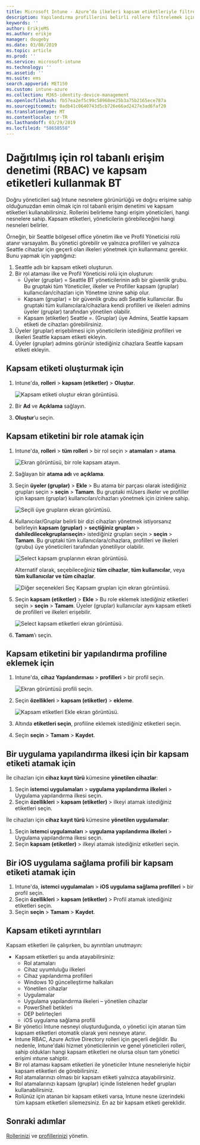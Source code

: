 ```yaml
---
title: Microsoft Intune - Azure’da ilkeleri kapsam etiketleriyle filtreleme | Microsoft Docs
description: Yapılandırma profillerini belirli rollere filtrelemek için kapsam etiketlerini kullanın.
keywords: ''
author: ErikjeMS
ms.author: erikje
manager: dougeby
ms.date: 03/08/2019
ms.topic: article
ms.prod: ''
ms.service: microsoft-intune
ms.technology: ''
ms.assetid: ''
ms.suite: ems
search.appverid: MET150
ms.custom: intune-azure
ms.collection: M365-identity-device-management
ms.openlocfilehash: fb57ea2ef5c99c58968ee25b3a75b2165ece787a
ms.sourcegitcommit: 0adb41c0640743d5cb726e66ad2427e3ad6faf20
ms.translationtype: MT
ms.contentlocale: tr-TR
ms.lasthandoff: 03/29/2019
ms.locfileid: "58658558"
---
```

# <a name="use-role-based-access-control-rbac-and-scope-tags-for-distributed-it"></a>Dağıtılmış için rol tabanlı erişim denetimi (RBAC) ve kapsam etiketleri kullanmak BT

Doğru yöneticileri sağ Intune nesnelere görünürlüğü ve doğru erişime sahip olduğunuzdan emin olmak için rol tabanlı erişim denetimi ve kapsam etiketleri kullanabilirsiniz. Rollerini belirleme hangi erişim yöneticileri, hangi nesnelere sahip. Kapsam etiketleri, yöneticilerin görebileceğini hangi nesneleri belirler.

Örneğin, bir Seattle bölgesel office yönetim ilke ve Profil Yöneticisi rolü atanır varsayalım. Bu yönetici görebilir ve yalnızca profilleri ve yalnızca Seattle cihazlar için geçerli olan ilkeleri yönetmek için kullanmanız gerekir. Bunu yapmak için yaptığınız:

1. Seattle adlı bir kapsam etiketi oluşturun.
2. Bir rol ataması ilke ve Profil Yöneticisi rolü için oluşturun: 
    - Üyeler (gruplar) = Seattle BT yöneticilerinin adlı bir güvenlik grubu. Bu gruptaki tüm Yöneticiler, ilkeler ve Profiller kapsam (gruplar) kullanıcıları/cihazları için Yönetme iznine sahip olur.
    - Kapsam (gruplar) = bir güvenlik grubu adlı Seattle kullanıcılar. Bu gruptaki tüm kullanıcılara/cihazlara kendi profilleri ve ilkeleri admins üyeler (gruplar) tarafından yönetilen olabilir. 
    - Kapsam (etiketler) Seattle =. (Gruplar) üye Admins, Seattle kapsam etiketi de cihazları görebilirsiniz.
3. Üyeler (gruplar) erişebilmesi için yöneticilerin istediğiniz profilleri ve ilkeleri Seattle kapsam etiketi ekleyin.
4. Üyeler (gruplar) admins görünür istediğiniz cihazlara Seattle kapsam etiketi ekleyin. 


## <a name="to-create-a-scope-tag"></a>Kapsam etiketi oluşturmak için

1. Intune'da, **rolleri** > **kapsam (etiketler)** > **Oluştur**.

    ![Kapsam etiketi oluştur ekran görüntüsü.](./media/scope-tags/create-scope-tag.png)

2. Bir **Ad** ve **Açıklama** sağlayın.
3. **Oluştur**’u seçin.

## <a name="to-assign-a-scope-tag-to-a-role"></a>Kapsam etiketini bir role atamak için

1. Intune'da, **rolleri** > **tüm rolleri** > bir rol seçin > **atamaları** > **atama**.

    ![Ekran görüntüsü, bir role kapsam atayın.](./media/scope-tags/assign-scope-to-role.png)

2. Sağlayan bir **atama adı** ve **açıklama**.
3. Seçin **üyeler (gruplar)** > **Ekle** > Bu atama bir parçası olarak istediğiniz grupları seçin > **seçin**  >   **Tamam**. Bu gruptaki mUsers ilkeler ve profiller için kapsam (gruplar) kullanıcıları/cihazları yönetmek için izinlere sahip.

    ![Seçili üye grupların ekran görüntüsü.](./media/scope-tags/select-member-groups.png)

4. Kullanıcılar/Gruplar belirli bir dizi cihazları yönetmek istiyorsanız belirleyin **kapsam (gruplar)** > **seçtiğiniz grupları** > **dahiledilecekgruplarıseçin**> istediğiniz grupları seçin > **seçin** > **Tamam**. Bu gruptaki tüm kullanıcılara/cihazlara, profilleri ve ilkeleri (grubu) üye yöneticileri tarafından yönetiliyor olabilir.

    ![Select kapsam gruplarının ekran görüntüsü.](./media/scope-tags/select-scope-groups.png)

    Alternatif olarak, seçebileceğiniz **tüm cihazlar**, **tüm kullanıcılar**, veya **tüm kullanıcılar ve tüm cihazlar**.

    ![Diğer seçenekleri Seç Kapsam grupları için ekran görüntüsü.](./media/scope-tags/scope-group-other-options.png)
    
5. Seçin **kapsam (etiketler)** > **Ekle** > Bu role eklemek istediğiniz etiketleri seçin > **seçin** > **Tamam**. Üyeler (gruplar) kullanıcılar aynı kapsam etiketi de profilleri ve ilkeleri erişebilir.

    ![Select kapsam etiketleri ekran görüntüsü.](./media/scope-tags/select-scope-tags.png)

6. **Tamam**’ı seçin. 

## <a name="to-add-a-scope-tag-to-a-configuration-profile"></a>Kapsam etiketini bir yapılandırma profiline eklemek için
1. Intune'da, **cihaz Yapılandırması** > **profilleri** > bir profil seçin.

    ![Ekran görüntüsü profili seçin.](./media/scope-tags/choose-profile.png)

2. Seçin **özellikleri** > **kapsam (etiketler)** > **ekleme**.

    ![Kapsam etiketleri Ekle ekran görüntüsü.](./media/scope-tags/add-scope-tags.png)

3. Altında **etiketleri seçin**, profiline eklemek istediğiniz etiketleri seçin.
4. Seçin **seçin** > **Tamam** > **Kaydet**.

## <a name="to-assign-a-scope-tag-to-an-app-configuration-policy"></a>Bir uygulama yapılandırma ilkesi için bir kapsam etiketi atamak için
İle cihazları için **cihaz kayıt türü** kümesine **yönetilen cihazlar**:
1. Seçin **istemci uygulamaları** > **uygulama yapılandırma ilkeleri** > Uygulama yapılandırma ilkesi seçin.
2. Seçin **özellikleri** > **kapsam (etiketler)** > ilkeyi atamak istediğiniz etiketleri seçin.

İle cihazları için **cihaz kayıt türü** kümesine **yönetilen uygulamalar**:
1. Seçin **istemci uygulamaları** > **uygulama yapılandırma ilkeleri** > Uygulama yapılandırma ilkesi seçin.
2. Seçin **kapsam (etiketler)** > ilkeyi atamak istediğiniz etiketleri seçin.


## <a name="to-assign-a-scope-tag-to-an-ios-app-provisioning-profile"></a>Bir iOS uygulama sağlama profili bir kapsam etiketi atamak için
1. Intune'da, **istemci uygulamaları** > **iOS uygulama sağlama profilleri** > bir profil seçin.
2. Seçin **özellikleri** > **kapsam (etiketler)** > Profil atamak istediğiniz etiketleri seçin.
3. Seçin **seçin** > **Tamam** > **Kaydet**.

## <a name="scope-tag-details"></a>Kapsam etiketi ayrıntıları
Kapsam etiketleri ile çalışırken, bu ayrıntıları unutmayın:

- Kapsam etiketleri şu anda atayabilirsiniz:
    - Rol atamaları
    - Cihaz uyumluluğu ilkeleri
    - Cihaz yapılandırma profilleri
    - Windows 10 güncelleştirme halkaları
    - Yönetilen cihazlar
    - Uygulamalar
    - Uygulama yapılandırma ilkeleri – yönetilen cihazlar
    - PowerShell betikleri
    - DEP belirteçleri
    - iOS uygulama sağlama profili
- Bir yönetici Intune nesneyi oluşturduğunda, o yönetici için atanan tüm kapsam etiketleri otomatik olarak yeni nesneye atanır.
- Intune RBAC, Azure Active Directory rolleri için geçerli değildir. Bu nedenle, Intune'daki hizmet yöneticilerinin ve genel yöneticileri rolleri, sahip oldukları hangi kapsam etiketleri ne olursa olsun tam yönetici erişimi ıntune sahiptir.
- Bir rol ataması kapsam etiketleri ile yöneticiler Intune nesneleriyle hiçbir kapsam etiketleri de görebilirsiniz.
- Rol atamalarınızı olması bir kapsam etiketi yalnızca atayabilirsiniz.
- Rol atamalarınızı kapsam (gruplar) içinde listelenen hedef grupları kullanabilirsiniz.
- Rolünüz için atanan bir kapsam etiketi varsa, Intune nesne üzerindeki tüm kapsam etiketleri silemezsiniz. En az bir kapsam etiketi gereklidir.

## <a name="next-steps"></a>Sonraki adımlar

[Rollerinizi](role-based-access-control.md) ve [profillerinizi](device-profile-assign.md) yönetin.
